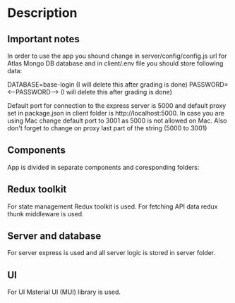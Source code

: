 # Description

## Important notes
In order to use the app you shound change in server/config/config.js url for Atlas Mongo DB database and in client/.env file you should store following data:

DATABASE=base-login (I will delete this after grading is done) 
PASSWORD=<--PASSWORD--> (I will delete this after grading is done)

Default port for connection to the express server is 5000 and default proxy set in package.json in client folder is
http://localhost:5000. In case you are using Mac change default port to 3001 as 5000 is not allowed on Mac. Also don't forget to change on proxy last part of the string (5000 to 3001)
## Components
App is divided in separate components and coresponding folders:

## Redux toolkit

For state management Redux toolkit is used. For fetching API data redux thunk middleware is used.
## Server and database

For server express is used and all server logic is stored in server folder. 

## UI

For UI Material UI (MUI) library is used. 